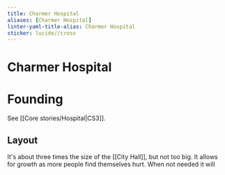 ```yaml
---
title: Charmer Hospital
aliases: [Charmer Hospital]
linter-yaml-title-alias: Charmer Hospital
sticker: lucide//cross
---
```


# Charmer Hospital
# Founding
See [[Core stories/Hospital|CS3]].
## Layout
It's about three times the size of the [[City Hall]], but not too big. It allows for growth as more people find themselves hurt. When not needed it will 